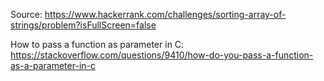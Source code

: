 Source: https://www.hackerrank.com/challenges/sorting-array-of-strings/problem?isFullScreen=false

How to pass a function as parameter in C: https://stackoverflow.com/questions/9410/how-do-you-pass-a-function-as-a-parameter-in-c
